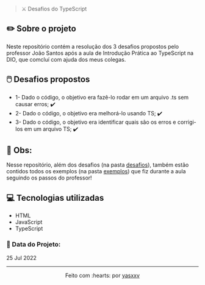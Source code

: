 >⚔️ Desafios do TypeScript

## ✏️ Sobre o projeto

Neste repositório contém a resolução dos 3 desafios propostos pelo professor João Santos após a aula de Introdução Prática ao 
TypeScript na DIO, que comcluí com ajuda dos meus colegas.

## 🖱️ Desafios propostos

-  1- Dado o código, o objetivo era fazê-lo rodar em um arquivo .ts sem causar erros;                 ✔️ 
-  2- Dado o código, o objetivo era melhorá-lo usando TS;                                             ✔️ 
-  3- Dado o código, o objetivo era identificar quais são os erros e corrigi-los em um arquivo TS;    ✔️ 

## 👀 Obs:

Nesse repositório, além dos desafios (na pasta <a href="https://github.com/yasxxv/desafios-typescript/tree/main/desafios">desafios</a>),
também estão contidos todos os exemplos (na pasta <a href="https://github.com/yasxxv/desafios-typescript/tree/main/exemplos">exemplos</a>) que 
fiz durante a aula seguindo os passos do professor! 

## 💻 Tecnologias utilizadas

- HTML
- JavaScript
- TypeScript

### 📅 Data do Projeto:

25 Jul 2022
 
 ---------------------------

<p align="center">
Feito com :hearts: por <a href="https://github.com/yasxxv">yasxxv</a>
